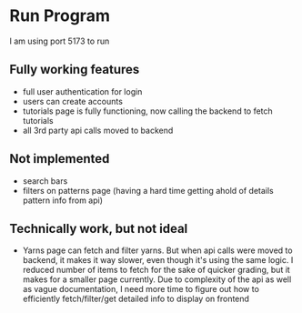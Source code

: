 # Run Program
I am using port 5173 to run

## Fully working features
- full user authentication for login
- users can create accounts
- tutorials page is fully functioning, now calling the backend to fetch tutorials
- all 3rd party api calls moved to backend

## Not implemented
- search bars
- filters on patterns page (having a hard time getting ahold of details pattern info from api)

## Technically work, but not ideal
- Yarns page can fetch and filter yarns. But when api calls were moved to backend, it makes it way slower, even though it's using the same logic. I reduced number of items to fetch for the sake of quicker grading, but it makes for a smaller page currently. Due to complexity of the api as well as vague documentation, I need more time to figure out how to efficiently fetch/filter/get detailed info to display on frontend



